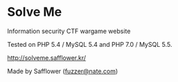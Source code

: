 # Solve Me

Information security CTF wargame website

Tested on PHP 5.4 / MySQL 5.4 and PHP 7.0 / MySQL 5.5.

http://solveme.safflower.kr/

Made by Safflower (fuzzer@nate.com)
